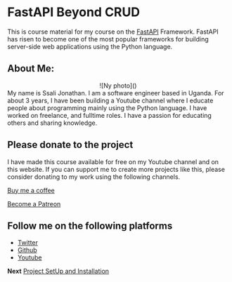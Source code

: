 # FastAPI Beyond CRUD
This is course material for my course on the [FastAPI](https://fastapi.tiangolo.com) Framework. FastAPI has risen to become one of the most popular frameworks for building server-side web applications using the Python language.

## About Me:
<center>
![Ny photo]()
</center>
My name is Ssali Jonathan. I am a software engineer based in Uganda. For about 3 years, I have been building a Youtube channel where I educate people about programming mainly using the Python language. I have worked on freelance, and fulltime roles. I have a passion for educating others and sharing knowledge.

## Please donate to the project
I have made this course available for free on my Youtube channel and on this website. If you can support me to create more projects like this, please consider donating to my work using the following channels.

[Buy me a coffee](https://buymeacoffee.com/jod35)

[Become a Patreon](https://patreon.com/jod35)   

## Follow me on the following platforms
- [Twitter](https://twitter.com/jod35_)
- [Github](https://github.com/jod35)
- [Youtube](https://youtube.com/@SsaliJonathan)

**Next** [Project SetUp and Installation](./chapter1.md)
